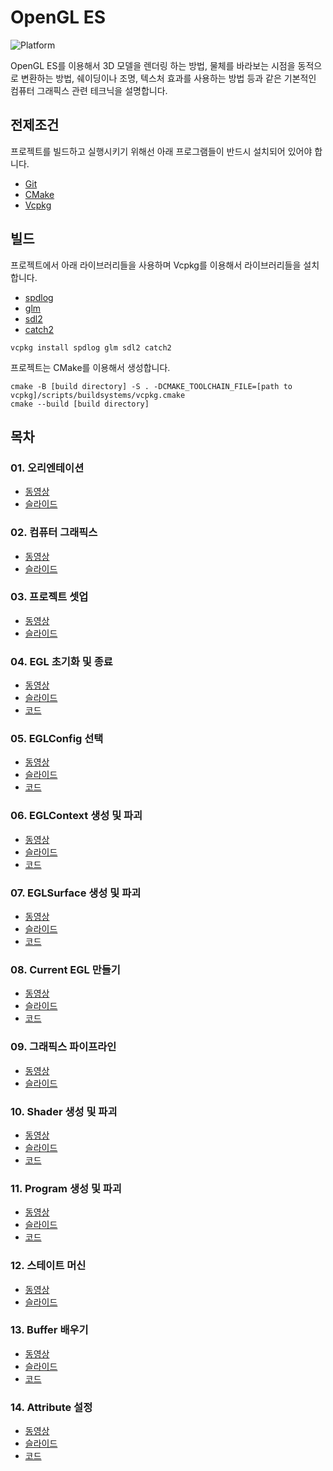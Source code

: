 # OpenGL ES

![Platform](https://img.shields.io/badge/Platform-macOS-brightgreen)

OpenGL ES를 이용해서 3D 모델을 렌더링 하는 방법, 물체를 바라보는 시점을 동적으로 변환하는 방법, 쉐이딩이나 조명, 텍스처 효과를 사용하는 방법 등과 같은 기본적인 컴퓨터 그래픽스 관련 테크닉을
설명합니다.

## 전제조건

프로젝트를 빌드하고 실행시키기 위해선 아래 프로그램들이 반드시 설치되어 있어야 합니다.

+ [Git](https://git-scm.com/downloads)
+ [CMake](https://cmake.org/download)
+ [Vcpkg](https://github.com/microsoft/vcpkg)

## 빌드

프로젝트에서 아래 라이브러리들을 사용하며 Vcpkg를 이용해서 라이브러리들을 설치합니다.

+ [spdlog](https://github.com/gabime/spdlog)
+ [glm](https://github.com/g-truc/glm)
+ [sdl2](https://github.com/libsdl-org/SDL)
+ [catch2](https://github.com/catchorg/Catch2)

```
vcpkg install spdlog glm sdl2 catch2
```

프로젝트는 CMake를 이용해서 생성합니다.

```
cmake -B [build directory] -S . -DCMAKE_TOOLCHAIN_FILE=[path to vcpkg]/scripts/buildsystems/vcpkg.cmake
cmake --build [build directory]
```

## 목차

### 01. 오리엔테이션

+ [동영상](https://youtu.be/5ltQAmyo6Mo)
+ [슬라이드](https://docs.google.com/presentation/d/18XgdDWOH9SFFyHMuTS2kuhDO379Wo0qtpKugqk8h9jw/edit?usp=sharing)

### 02. 컴퓨터 그래픽스

+ [동영상](https://youtu.be/aq7UXbus7NY)
+ [슬라이드](https://docs.google.com/presentation/d/1-bCNUH0e6j4QF70cVQGsblL6h6T5sOLJ5by-h3unJxE/edit?usp=sharing)

### 03. 프로젝트 셋업

+ [동영상](https://youtu.be/zLjvoZEYcew)
+ [슬라이드](https://docs.google.com/presentation/d/1r0VwI4tPbyFKDmpEj_NDT8QYkK9F9qFtRODPaod7RIg/edit?usp=sharing)

### 04. EGL 초기화 및 종료

+ [동영상](https://youtu.be/mMIePH5AInI)
+ [슬라이드](https://docs.google.com/presentation/d/1_wH_11cCXuj_5nGiB_4HMLoXQYgn2OCe7qx9IcIdHsc/edit?usp=sharing)
+ [코드](https://github.com/GraphicsKorea/OpenGLES/tree/main/04.InitializeAndTerminateEGL)

### 05. EGLConfig 선택

+ [동영상](https://youtu.be/mQx_7W0pXqU)
+ [슬라이드](https://docs.google.com/presentation/d/1pww4_xDNyYiSIlCFKY1wakQ9Fl6Zojar0gGaP3OufQE/edit?usp=sharing)
+ [코드](https://github.com/GraphicsKorea/OpenGLES/tree/main/05.ChooseEGLConfig)

### 06. EGLContext 생성 및 파괴

+ [동영상](https://youtu.be/RIkW-LrTpCA)
+ [슬라이드](https://docs.google.com/presentation/d/1wC8OPmVXykqhSSzcQHYzn0rxMtqjCM2RW36Foa6zI7A/edit?usp=sharing)
+ [코드](https://github.com/GraphicsKorea/OpenGLES/tree/main/06.CreateAndDestroyEGLContext)

### 07. EGLSurface 생성 및 파괴

+ [동영상](https://youtu.be/zei42ZknbNQ)
+ [슬라이드](https://docs.google.com/presentation/d/1jsxYPOqg379006023EbhhsIDvloi7D3GABfndRJ61Co/edit?usp=sharing)
+ [코드](https://github.com/GraphicsKorea/OpenGLES/tree/main/07.CreateAndDestroyEGLSurface)

### 08. Current EGL 만들기

+ [동영상](https://youtu.be/iXEVOfjE4vo)
+ [슬라이드](https://docs.google.com/presentation/d/1BRRIDxZluug28msn3i7g6o9W2IHD0YarH5PFG184_No/edit?usp=sharing)
+ [코드](https://github.com/GraphicsKorea/OpenGLES/tree/main/08.MakeCurrentEGL)

### 09. 그래픽스 파이프라인

+ [동영상](https://youtu.be/phzqJImcPDM)
+ [슬라이드](https://docs.google.com/presentation/d/17291LzoFqTE9boKv9XV47zFM5ZjTnGYdm2YzetbMqVY/edit?usp=sharing)

### 10. Shader 생성 및 파괴

+ [동영상](https://youtu.be/oz4dCYZSwjA)
+ [슬라이드](https://docs.google.com/presentation/d/1U29vG6KALEmhtN71JCHLcLDLUORcxYY_eEfbid_Q2Sk/edit?usp=sharing)
+ [코드](https://github.com/GraphicsKorea/OpenGLES/tree/main/10.CreateAndDestroyShader)

### 11. Program 생성 및 파괴

+ [동영상](https://youtu.be/mhncEqMN4lk)
+ [슬라이드](https://docs.google.com/presentation/d/17IC4-6O_wIXW2reGQbF0S1fBIwvWR9_VoJCoRlcZW7w/edit?usp=sharing)
+ [코드](https://github.com/GraphicsKorea/OpenGLES/tree/main/11.CreateAndDestroyProgram)

### 12. 스테이트 머신

+ [동영상](https://youtu.be/natFFEMq0YY)
+ [슬라이드](https://docs.google.com/presentation/d/1XYsW_vaOUFOygMmxf1DIpS7ZTx097UeC7tk9uXf2CWs/edit?usp=sharing)

### 13. Buffer 배우기

+ [동영상](https://youtu.be/MewWN0lpEXs)
+ [슬라이드](https://docs.google.com/presentation/d/1l-fUm7zxqnaawEQf-pOkcJAhi18UeFQxVrcDfzxuLiE/edit?usp=sharing)
+ [코드](https://github.com/GraphicsKorea/OpenGLES/tree/main/13.LearnBuffer)

### 14. Attribute 설정

+ [동영상](https://youtu.be/9xBHtUP3xN0)
+ [슬라이드](https://docs.google.com/presentation/d/1lPrFZYUg-MMU8fiAs7OZ3YO2bz7fUHak3h38Ct6NAeA/edit?usp=sharing)
+ [코드](https://github.com/GraphicsKorea/OpenGLES/tree/main/14.SetAttribute)
